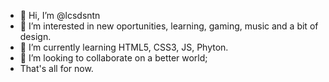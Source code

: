 - 👋 Hi, I’m @lcsdsntn
- 👀 I’m interested in new oportunities, learning, gaming, music and a bit of design.
- 🌱 I’m currently learning HTML5, CSS3, JS, Phyton.
- 💞️ I’m looking to collaborate on a better world;
- That's all for now.

<!---
lcsdsntn/lcsdsntn is a ✨ special ✨ repository because its `README.md` (this file) appears on your GitHub profile.
You can click the Preview link to take a look at your changes.
--->
